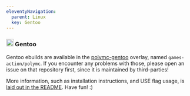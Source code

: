 ```yaml
---
eleventyNavigation:
  parent: Linux
  key: Gentoo
--- 
```

### <img src="https://www.gentoo.org/assets/img/logo/gentoo-signet.svg" height="20" /> Gentoo

Gentoo ebuilds are available in the [polymc-gentoo](https://gitlab.com/flowln/polymc-gentoo) overlay, named `games-action/polymc`. If you encounter any problems with those, please open an issue on that repository first, since it is maintained by third-parties!

More information, such as installation instructions, and USE flag usage, is [laid out in the README](https://gitlab.com/flowln/polymc-gentoo/-/blob/main/README.md). Have fun! :)

